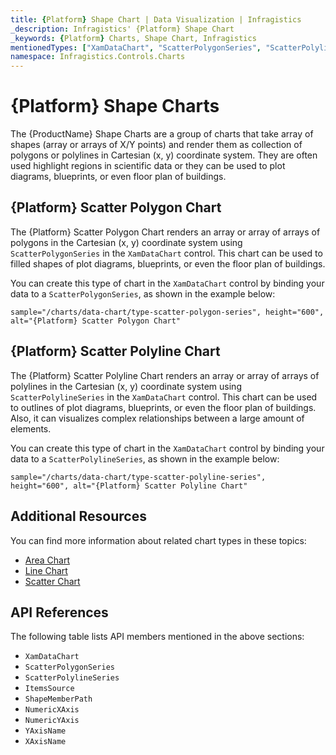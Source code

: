```yaml
---
title: {Platform} Shape Chart | Data Visualization | Infragistics
_description: Infragistics' {Platform} Shape Chart
_keywords: {Platform} Charts, Shape Chart, Infragistics
mentionedTypes: ["XamDataChart", "ScatterPolygonSeries", "ScatterPolylineSeries", 'Series', 'GeographicShapeSeriesBase']
namespace: Infragistics.Controls.Charts
---
```

# {Platform} Shape Charts

The {ProductName} Shape Charts are a group of charts that take array of shapes (array or arrays of X/Y points) and render them as collection of polygons or polylines in Cartesian (x, y) coordinate system. They are often used highlight regions in scientific data or they can be used to plot diagrams, blueprints, or even floor plan of buildings.

## {Platform} Scatter Polygon Chart

The {Platform} Scatter Polygon Chart renders an array or array of arrays of polygons in the Cartesian (x, y) coordinate system using `ScatterPolygonSeries` in the `XamDataChart` control. This chart can be used to filled shapes of plot diagrams, blueprints, or even the floor plan of buildings.

You can create this type of chart in the `XamDataChart` control by binding your data to a `ScatterPolygonSeries`, as shown in the example below:

`sample="/charts/data-chart/type-scatter-polygon-series", height="600", alt="{Platform} Scatter Polygon Chart"`



<div class="divider--half"></div>

## {Platform} Scatter Polyline Chart

The {Platform} Scatter Polyline Chart renders an array or array of arrays of polylines in the Cartesian (x, y) coordinate system using `ScatterPolylineSeries` in the `XamDataChart` control. This chart can be used to outlines of plot diagrams, blueprints, or even the floor plan of buildings. Also, it can visualizes complex relationships between a large amount of elements.

You can create this type of chart in the `XamDataChart` control by binding your data to a `ScatterPolylineSeries`, as shown in the example below:

`sample="/charts/data-chart/type-scatter-polyline-series", height="600", alt="{Platform} Scatter Polyline Chart"`



<div class="divider--half"></div>

## Additional Resources

You can find more information about related chart types in these topics:

- [Area Chart](area-chart.md)
- [Line Chart](line-chart.md)
- [Scatter Chart](scatter-chart.md)

## API References

The following table lists API members mentioned in the above sections:

- `XamDataChart`
- `ScatterPolygonSeries`
- `ScatterPolylineSeries`
- `ItemsSource`
- `ShapeMemberPath`
- `NumericXAxis`
- `NumericYAxis`
- `YAxisName`
- `XAxisName`